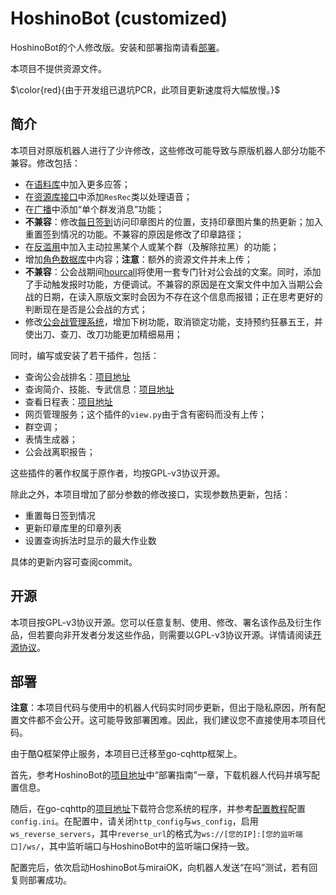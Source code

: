 # HoshinoBot (customized)

HoshinoBot的个人修改版。安装和部署指南请看[部署](#deploy)。

本项目不提供资源文件。

$\color{red}{由于开发组已退坑PCR，此项目更新速度将大幅放慢。}$

## 简介

本项目对原版机器人进行了少许修改，这些修改可能导致与原版机器人部分功能不兼容。修改包括：

- 在[语料库](https://github.com/iamwyh2019/custom-HoshinoBot/blob/master/hoshino/modules/groupmaster/chat.py)中加入更多应答；
- 在[资源库接口](https://github.com/iamwyh2019/custom-HoshinoBot/blob/master/hoshino/R.py)中添加`ResRec`类以处理语音；
- 在[广播](https://github.com/iamwyh2019/custom-HoshinoBot/blob/master/hoshino/modules/botmanage/broadcast.py)中添加“单个群发消息”功能；
- **不兼容**：修改[每日签到](https://github.com/iamwyh2019/custom-HoshinoBot/blob/master/hoshino/modules/priconne/login_bonus.py)访问印章图片的位置，支持印章图片集的热更新；加入重置签到情况的功能。不兼容的原因是修改了印章路径；
- 在[反滥用](https://github.com/iamwyh2019/custom-HoshinoBot/blob/master/hoshino/modules/groupmaster/anti_abuse.py)中加入主动拉黑某个人或某个群（及解除拉黑）的功能；
- 增加[角色数据库](https://github.com/iamwyh2019/custom-HoshinoBot/blob/master/hoshino/modules/priconne/_pcr_data.py)中内容；**注意**：额外的资源文件并未上传；
- **不兼容**：公会战期间[hourcall](https://github.com/iamwyh2019/customize-HoshinoBot/blob/master/hoshino/modules/hourcall/hourcall.py)将使用一套专门针对公会战的文案。同时，添加了手动触发报时功能，方便调试。不兼容的原因是在文案文件中加入当期公会战的日期，在读入原版文案时会因为不存在这个信息而报错；正在思考更好的判断现在是否是公会战的方式；
- 修改[公会战管理系统](https://github.com/iamwyh2019/customize-HoshinoBot/blob/master/hoshino/modules/pcrclanbattle/clanbattle/cmdv2.py)，增加下树功能，取消锁定功能，支持预约狂暴五王，并使出刀、查刀、改刀功能更加精细易用；

同时，编写或安装了若干插件，包括：

- 查询公会战排名：[项目地址](https://github.com/pcrbot/clanrank)
- 查询简介、技能、专武信息：[项目地址](https://github.com/pcrbot/pcr-wiki)
- 查看日程表：[项目地址](https://github.com/pcrbot/schedule)
- 网页管理服务；这个插件的`view.py`由于含有密码而没有上传；
- 群空调；
- 表情生成器；
- 公会战离职报告；

这些插件的著作权属于原作者，均按GPL-v3协议开源。

除此之外，本项目增加了部分参数的修改接口，实现参数热更新，包括：

- 重置每日签到情况
- 更新印章库里的印章列表
- 设置查询拆法时显示的最大作业数

具体的更新内容可查阅commit。

## 开源

本项目按GPL-v3协议开源。您可以任意复制、使用、修改、署名该作品及衍生作品，但若要向非开发者分发这些作品，则需要以GPL-v3协议开源。详情请阅读[开源协议](https://github.com/iamwyh2019/custom-HoshinoBot/blob/master/LICENSE)。

<h2 id="deploy"> 部署 </h2>

**注意**：本项目代码与使用中的机器人代码实时同步更新，但出于隐私原因，所有配置文件都不会公开。这可能导致部署困难。因此，我们建议您不直接使用本项目代码。

由于酷Q框架停止服务，本项目已迁移至go-cqhttp框架上。

首先，参考HoshinoBot的[项目地址](https://github.com/Ice-Cirno/HoshinoBot)中“部署指南”一章，下载机器人代码并填写配置信息。

随后，在go-cqhttp的[项目地址](https://github.com/Mrs4s/go-cqhttp/releases)下载符合您系统的程序，并参考[配置教程](https://github.com/Mrs4s/go-cqhttp/blob/master/docs/config.md)配置`config.ini`。在配置中，请关闭`http_config`与`ws_config`，启用`ws_reverse_servers`，其中`reverse_url`的格式为`ws://[您的IP]:[您的监听端口]/ws/`，其中监听端口与HoshinoBot中的监听端口保持一致。

配置完后，依次启动HoshinoBot与miraiOK，向机器人发送“在吗”测试，若有回复则部署成功。